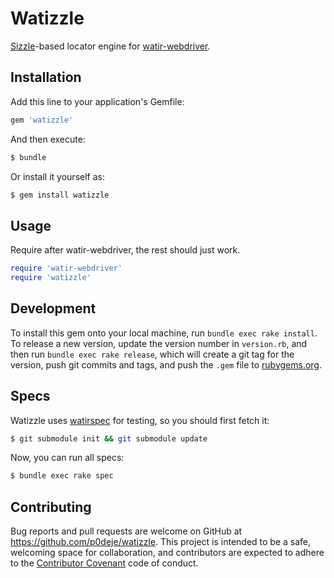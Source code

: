 # Watizzle

[Sizzle](http://sizzlejs.com)-based locator engine for [watir-webdriver](https://github.com/watir/watir-webdriver).

## Installation

Add this line to your application's Gemfile:

```ruby
gem 'watizzle'
```

And then execute:

```bash
$ bundle
```

Or install it yourself as:

```bash
$ gem install watizzle
```

## Usage

Require after watir-webdriver, the rest should just work.

```ruby
require 'watir-webdriver'
require 'watizzle'
```

## Development

To install this gem onto your local machine, run `bundle exec rake install`.
To release a new version, update the version number in `version.rb`,
and then run `bundle exec rake release`, which will create a git tag for the version,
push git commits and tags, and push the `.gem` file to [rubygems.org](https://rubygems.org).

## Specs

Watizzle uses [watirspec](https://github.com/watir/watirspec) for testing, so
you should first fetch it:

```bash
$ git submodule init && git submodule update
```

Now, you can run all specs:

```bash
$ bundle exec rake spec
```

## Contributing

Bug reports and pull requests are welcome on GitHub at https://github.com/p0deje/watizzle.
This project is intended to be a safe, welcoming space for collaboration,
and contributors are expected to adhere to the [Contributor Covenant](contributor-covenant.org) code of conduct.
